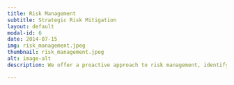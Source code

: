 ```yaml
---
title: Risk Management
subtitle: Strategic Risk Mitigation
layout: default
modal-id: 6
date: 2014-07-15
img: risk_management.jpeg
thumbnail: risk_management.jpeg
alt: image-alt
description: We offer a proactive approach to risk management, identifying potential issues before they arise and devising strategies to mitigate them. Our goal is to protect your organization from volatility and secure its financial and operational stability.

---
```

